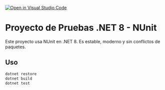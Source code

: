 [![Open in Visual Studio Code](https://classroom.github.com/assets/open-in-vscode-2e0aaae1b6195c2367325f4f02e2d04e9abb55f0b24a779b69b11b9e10269abc.svg)](https://classroom.github.com/online_ide?assignment_repo_id=19739695&assignment_repo_type=AssignmentRepo)
# Proyecto de Pruebas .NET 8 - NUnit

Este proyecto usa NUnit en .NET 8. Es estable, moderno y sin conflictos de paquetes.

## Uso

```bash
dotnet restore
dotnet build
dotnet test
```